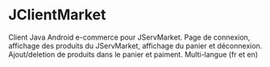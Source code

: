 JClientMarket
=============

Client Java Android e-commerce pour JServMarket.
Page de connexion, affichage des produits du JServMarket, affichage du panier et déconnexion.
Ajout/deletion de produits dans le panier et paiment.
Multi-langue (fr et en)
